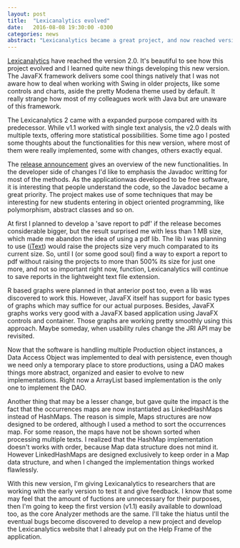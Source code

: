```yaml
---
layout: post
title:  "Lexicanalytics evolved"
date:   2016-08-08 19:30:00 -0300
categories: news
abstract: "Lexicanalytics became a great project, and now reached version 2.0. The release announcement gives an overview for most functionalities that users may notice, but there are some developing aspects that can not go unnoticed, neither unpublished. Now the software is being delivered to some researchers to test and give feedback about usage."
---
```

[Lexicanalytics](https://github.com/glauberrleite/lexicanalytics) have reached the version 2.0. It's beautiful to see how this project evolved and I learned quite new things developing this new version. The JavaFX framework delivers some cool things natively that I was not aware how to deal when working with Swing in older projects, like some controls and charts, aside the pretty Modena theme used by default. It really strange how most of my colleagues work with Java but are unaware of this framework.

The Lexicanalytics 2 came with a expanded purpose compared with its predecessor. While v1.1 worked with single text analysis, the v2.0 deals with multiple texts, offering more statistical possibilities. Some time ago I posted some thoughts about the functionalities for this new version, where most of them were really implemented, some with changes, others exactly equal. 

The [release announcement](http://github.com/glauberrleite/lexicanalytics/releases/tag/v2.0) gives an overview of the new functionalities. In the developer side of changes I'd like to emphasis the Javadoc writting for most of the methods. As the applicationwas developed to be free software, it is interesting that people understand the code, so the Javadoc became a great priority. The project makes use of some techniques that may be interesting for new students entering in object oriented programming, like polymorphism, abstract classes and so on.

At first I planned to develop a 'save report to pdf' if the release becomes considerable bigger, but the result surprised me with less than 1 MB size, which made me abandon the idea of using a pdf lib. The lib I was planning to use ([iText](http://itextpdf.com)) would raise the projects size very much comparated to its current size. So, until I (or some good soul) find a way to export a report to pdf without raising the projects to more than 500% its size for just one more, and not so important right now, function, Lexicanalytics will continue to save reports in the lightweight text file extension.

R based graphs were planned in that anterior post too, even a lib was discovered to work this. However, JavaFX itself has support for basic types of graphs which may suffice for our actual purposes. Besides, JavaFX graphs works very good with a JavaFX based application using JavaFX controls and container. Those graphs are working pretty smoothly using this approach. Maybe someday, when usability rules change the JRI API may be revisited.

Now that the software is handling multiple Production object instances, a Data Access Object was implemented to deal with persistence, even though we need only a temporary place to store productions, using a DAO makes things more abstract, organized and easier to evolve to new implementations. Right now a ArrayList based implementation is the only one to implement the DAO.

Another thing that may be a lesser change, but gave quite the impact is the fact that the occurrences maps are now instantiated as LinkedHashMaps instead of HashMaps. The reason is simple, Maps structures are now designed to be ordered, although I used a method to sort the occurrences map. For some reason, the maps have not be shown sorted when processing multiple texts. I realized that the HashMap implementation doesn't works with order, because Map data structure does not mind it. However LinkedHashMaps are designed exclusively to keep order in a Map data structure, and when I changed the implementation things worked flawlessly.

With this new version, I'm giving Lexicanalytics to researchers that are working with the early version to test it and give feedback. I know that some may feel that the amount of fuctions are unnecessary for their purposes, then I'm going to keep the first version (v1.1) easily available to download too, as the core Analyzer methods are the same. I'll take the hiatus until the eventual bugs become discovered to develop a new project and develop the Lexicanalytics website that I already put on the Help Frame of the application.
